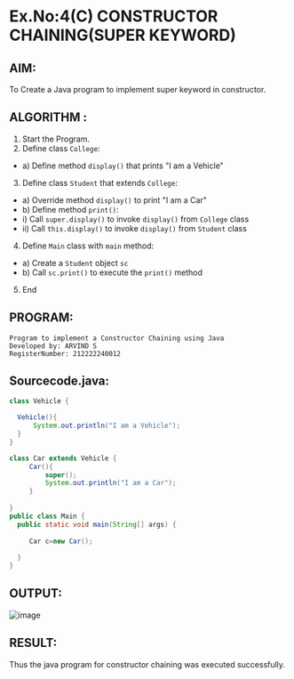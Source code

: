 # Ex.No:4(C)    CONSTRUCTOR CHAINING(SUPER KEYWORD)

## AIM:
To Create a Java program to implement super keyword in constructor.

## ALGORITHM :
1.  Start the Program.
2.	Define class `College`:
-	a) Define method `display()` that prints "I am a Vehicle"
3.	Define class `Student` that extends `College`:
-	a) Override method `display()` to print "I am a Car"
-	b) Define method `print()`:
-	i) Call `super.display()` to invoke `display()` from `College` class
-	ii) Call `this.display()` to invoke `display()` from `Student` class
4.	Define `Main` class with `main` method:
-	a) Create a `Student` object `sc`
-	b) Call `sc.print()` to execute the `print()` method
5.	End

## PROGRAM:
```
Program to implement a Constructor Chaining using Java
Developed by: ARVIND S
RegisterNumber: 212222240012
```

## Sourcecode.java:
```java
class Vehicle {

  Vehicle(){
      System.out.println("I am a Vehicle");
  }
}

class Car extends Vehicle {
     Car(){
         super();
         System.out.println("I am a Car");
     }
  
}
public class Main {
  public static void main(String[] args) {
  
     Car c=new Car();
  
  }
}
```

## OUTPUT:

![image](https://github.com/user-attachments/assets/c2034508-6cda-4afd-882a-3d33d9435820)


## RESULT:
Thus the java program for constructor chaining was executed successfully.




